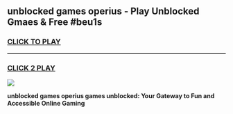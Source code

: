 
## unblocked games operius - Play Unblocked Gmaes & Free #beu1s
<h3>
<a href="https://premium.freeplayer.one?title=unblocked_games_operius&ref=01M">CLICK TO PLAY</a></h3>
<hr>

<h3>
<a href="https://premium.freeplayer.one?title=unblocked_games_operius&ref=01M">CLICK 2 PLAY</a>
  
</h3>

<a href="https://premium.freeplayer.one?title=unblocked_games_operius&ref=01M"><img src="https://clearcache.store/games.png"></a>


**unblocked games operius games unblocked: Your Gateway to Fun and Accessible Online Gaming**
